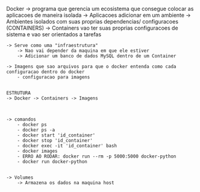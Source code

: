Docker -> programa que gerencia um ecosistema que consegue colocar as aplicacoes de maneira isolada
    -> Aplicacoes adicionar em um ambiente
        -> Ambientes isolados com suas proprias dependencias/ configuracoes (CONTAINERS)
            -> Containers vao ter suas proprias configuracoes de sistema e vao ser orientados a tarefas

    -> Serve como uma "infraestrutura" 
        -> Nao vai depender da maquina em que ele estiver
        -> Adicionar um banco de dados MySQL dentro de um Container

    -> Imagens que sao arquivos para que o docker entenda como cada configuracao dentro do docker
        - configuracao para imagens


    ESTRUTURA
    -> Docker -> Containers -> Imagens



    -> comandos
        - docker ps
        - docker ps -a
        - docker start 'id_container'
        - docker stop 'id_container'
        - docker exec -it 'id_container' bash
        - docker images
        - ERRO AO RODAR: docker run --rm -p 5000:5000 docker-python
        - docker run docker-python


    -> Volumes
        -> Armazena os dados na maquina host